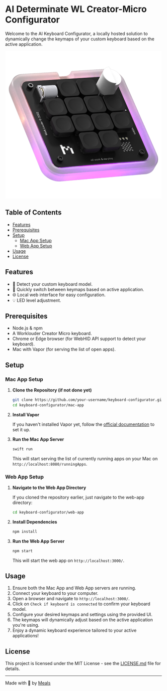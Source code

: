 # AI Determinate WL Creator-Micro Configurator

Welcome to the AI Keyboard Configurator, a locally hosted solution to dynamically change the keymaps of your custom keyboard based on the active application.

![Keyboard Image](web-app/assets/wrklouder-creator-micro.png)

## Table of Contents

- [Features](#features)
- [Prerequisites](#prerequisites)
- [Setup](#setup)
   - [Mac App Setup](#mac-app-setup)
   - [Web App Setup](#web-app-setup)
- [Usage](#usage)
- [License](#license)

## Features

- 🔌 Detect your custom keyboard model.
- 🔄 Quickly switch between keymaps based on active application.
- 🌐 Local web interface for easy configuration.
- 💡 LED level adjustment.

## Prerequisites

- Node.js & npm
- A Worklouder Creator Micro keyboard.
- Chrome or Edge browser (for WebHID API support to detect your keyboard).
- Mac with Vapor (for serving the list of open apps).

## Setup

### Mac App Setup

1. **Clone the Repository (if not done yet)**

    ```bash
    git clone https://github.com/your-username/keyboard-configurator.git
    cd keyboard-configurator/mac-app
    ```

2. **Install Vapor**

   If you haven't installed Vapor yet, follow the [official documentation](https://docs.vapor.codes/4.0/install/macos/) to set it up.

3. **Run the Mac App Server**

    ```bash
    swift run
    ```

   This will start serving the list of currently running apps on your Mac on `http://localhost:8080/runningApps`.

### Web App Setup

1. **Navigate to the Web App Directory**

   If you cloned the repository earlier, just navigate to the web-app directory:

    ```bash
    cd keyboard-configurator/web-app
    ```

2. **Install Dependencies**

    ```bash
    npm install
    ```

3. **Run the Web App Server**

    ```bash
    npm start
    ```

   This will start the web app on `http://localhost:3000/`.

## Usage

1. Ensure both the Mac App and Web App servers are running.
2. Connect your keyboard to your computer.
3. Open a browser and navigate to `http://localhost:3000/`.
4. Click on `Check if keyboard is connected` to confirm your keyboard model.
5. Configure your desired keymaps and settings using the provided UI.
6. The keymaps will dynamically adjust based on the active application you're using.
7. Enjoy a dynamic keyboard experience tailored to your active applications!

## License

This project is licensed under the MIT License - see the [LICENSE.md](LICENSE.md) file for details.

---

Made with 💙 by [Meals](https://github.com/emiliocramer)
